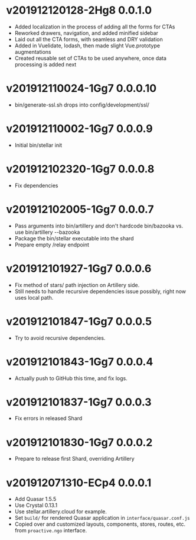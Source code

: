 # v201912120128-2Hg8 0.0.1.0
* Added localization in the process of adding all the forms for CTAs
* Reworked drawers, navigation, and added minified sidebar
* Laid out all the CTA forms, with seamless and DRY validation
* Added in Vuelidate, lodash, then made slight Vue.prototype augmentations
* Created reusable set of CTAs to be used anywhere, once data processing is added next

# v201912110024-1Gg7 0.0.0.10
* bin/generate-ssl.sh drops into config/development/ssl/

# v201912110002-1Gg7 0.0.0.9
* Initial bin/stellar init

# v201912102320-1Gg7 0.0.0.8
* Fix dependencies

# v201912102005-1Gg7 0.0.0.7
* Pass arguments into bin/artillery and don't hardcode bin/bazooka vs. use bin/artillery --bazooka
* Package the bin/stellar executable into the shard
* Prepare empty /relay endpoint

# v201912101927-1Gg7 0.0.0.6
* Fix method of stars/ path injection on Artillery side.
* Still needs to handle recursive dependencies issue possibly, right now uses local path.

# v201912101847-1Gg7 0.0.0.5
* Try to avoid recursive dependencies.

# v201912101843-1Gg7 0.0.0.4
* Actually push to GitHub this time, and fix logs.

# v201912101837-1Gg7 0.0.0.3
* Fix errors in released Shard

# v201912101830-1Gg7 0.0.0.2
* Prepare to release first Shard, overriding Artillery

# v201912071310-ECp4 0.0.0.1
* Add Quasar 1.5.5
* Use Crystal 0.13.1
* Use stellar.artillery.cloud for example.
* Set `build/` for rendered Quasar application in `interface/quasar.conf.js`
* Copied over and customized layouts, components, stores, routes, etc. from `proactive.ngo` interface.